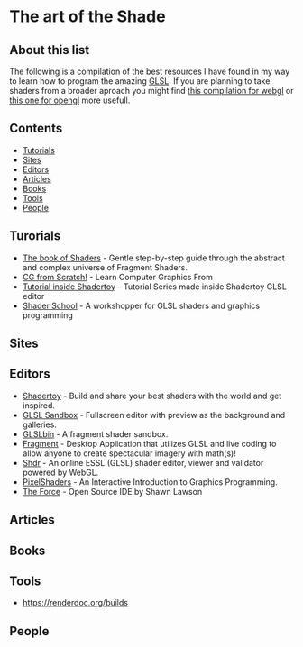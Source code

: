 # The art of the Shade

## About this list
The following is a compilation of the best resources I have found in my way to learn how to program the amazing [GLSL](https://en.wikipedia.org/wiki/OpenGL_Shading_Language). If you are planning to take shaders from a broader aproach you might find [this compilation for webgl](https://github.com/sjfricke/awesome-webgl) or [this one for opengl](https://github.com/eug/awesome-opengl) more usefull.

## Contents
* [Tutorials](#tutorials)
* [Sites](#sites)
* [Editors](#editors)
* [Articles](#articles)
* [Books](#books)
* [Tools](#tools)
* [People](#people)

## Turorials
* [The book of Shaders](https://thebookofshaders.com/) - Gentle step-by-step guide through the abstract and complex universe of Fragment Shaders.
* [CG from Scratch!](http://www.scratchapixel.com/lessons/3d-basic-rendering/introduction-to-shading/) - Learn Computer Graphics From
* [Tutorial inside Shadertoy](https://www.shadertoy.com/view/Md23DV) - Tutorial Series made inside Shadertoy GLSL editor
* [Shader School](https://github.com/stackgl/shader-school) - A workshopper for GLSL shaders and graphics programming

## Sites
## Editors
* [Shadertoy](http://shadertoy.com) - Build and share your best shaders with the world and get inspired.
* [GLSL Sandbox](http://glslsandbox.com) - Fullscreen editor with preview as the background and galleries.
* [GLSLbin](http://glslb.in) - A fragment shader sandbox.
* [Fragment](http://www.syedrezaali.com/store/fragment-osx-app) - Desktop Application that utilizes GLSL and live coding to allow anyone to create spectacular imagery with math(s)! 
* [Shdr](http://shdr.bkcore.com/) - An online ESSL (GLSL) shader editor, viewer and validator powered by WebGL.
* [PixelShaders](http://pixelshaders.com/) - An Interactive Introduction to Graphics Programming.
* [The Force](https://shawnlawson.github.io/The_Force/) - Open Source IDE by Shawn Lawson

## Articles
## Books
## Tools
* https://renderdoc.org/builds
## People
